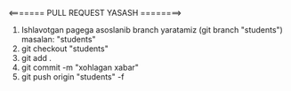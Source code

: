 <======= PULL REQUEST YASASH ========>
1) Ishlavotgan pagega asoslanib branch yaratamiz (git branch "students") masalan: "students"
2) git checkout "students"
2) git add .
3) git commit -m "xohlagan xabar"
4) git push origin "students" -f 
